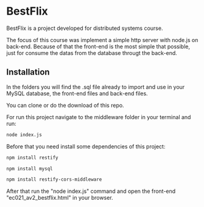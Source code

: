 # BestFlix

BestFlix is a project developed for distributed systems course.

The focus of this course was implement a simple http server with node.js on back-end. Because of that the front-end is the most simple that possible, just for consume the datas from the database througt the back-end.

## Installation

In the folders you will find the .sql file already to import and use in your MySQL database, the front-end files and back-end files.

You can clone or do the download of this repo.

For run this project navigate to the middleware folder in your terminal and run:

```bash
node index.js
```

Before that you need install some dependencies of this project:

```bash
npm install restify

npm install mysql

npm install restify-cors-middleware
```

After that run the "node index.js" command and open the front-end "ec021_av2_bestflix.html" in your browser.
